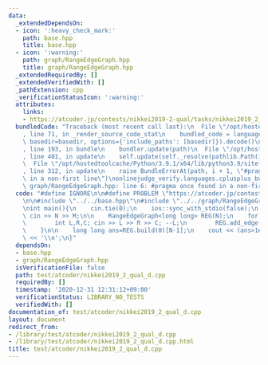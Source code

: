 ```yaml
---
data:
  _extendedDependsOn:
  - icon: ':heavy_check_mark:'
    path: base.hpp
    title: base.hpp
  - icon: ':warning:'
    path: graph/RangeEdgeGraph.hpp
    title: graph/RangeEdgeGraph.hpp
  _extendedRequiredBy: []
  _extendedVerifiedWith: []
  _pathExtension: cpp
  _verificationStatusIcon: ':warning:'
  attributes:
    links:
    - https://atcoder.jp/contests/nikkei2019-2-qual/tasks/nikkei2019_2_qual_d
  bundledCode: "Traceback (most recent call last):\n  File \"/opt/hostedtoolcache/Python/3.9.1/x64/lib/python3.9/site-packages/onlinejudge_verify/documentation/build.py\"\
    , line 71, in _render_source_code_stat\n    bundled_code = language.bundle(stat.path,\
    \ basedir=basedir, options={'include_paths': [basedir]}).decode()\n  File \"/opt/hostedtoolcache/Python/3.9.1/x64/lib/python3.9/site-packages/onlinejudge_verify/languages/cplusplus.py\"\
    , line 193, in bundle\n    bundler.update(path)\n  File \"/opt/hostedtoolcache/Python/3.9.1/x64/lib/python3.9/site-packages/onlinejudge_verify/languages/cplusplus_bundle.py\"\
    , line 401, in update\n    self.update(self._resolve(pathlib.Path(included), included_from=path))\n\
    \  File \"/opt/hostedtoolcache/Python/3.9.1/x64/lib/python3.9/site-packages/onlinejudge_verify/languages/cplusplus_bundle.py\"\
    , line 312, in update\n    raise BundleErrorAt(path, i + 1, \"#pragma once found\
    \ in a non-first line\")\nonlinejudge_verify.languages.cplusplus_bundle.BundleErrorAt:\
    \ graph/RangeEdgeGraph.hpp: line 6: #pragma once found in a non-first line\n"
  code: "#define IGNORE\n\n#define PROBLEM \"https://atcoder.jp/contests/nikkei2019-2-qual/tasks/nikkei2019_2_qual_d\"\
    \n\n#include \"../../base.hpp\"\n#include \"../../graph/RangeEdgeGraph.hpp\"\n\
    \nint main(){\n    cin.tie(0);\n    ios::sync_with_stdio(false);\n    int N,M;\
    \ cin >> N >> M;\n\n    RangeEdgeGraph<long long> REG(N);\n    for (;M--;){\n\
    \        int L,R,C; cin >> L >> R >> C; --L;\n        REG.add_edge(L,R,L,R,C);\n\
    \    }\n\n    long long ans=REG.build(0)[N-1];\n    cout << (ans>1e15?-1:ans)\
    \ << '\\n';\n}"
  dependsOn:
  - base.hpp
  - graph/RangeEdgeGraph.hpp
  isVerificationFile: false
  path: test/atcoder/nikkei2019_2_qual_d.cpp
  requiredBy: []
  timestamp: '2020-12-31 12:31:12+09:00'
  verificationStatus: LIBRARY_NO_TESTS
  verifiedWith: []
documentation_of: test/atcoder/nikkei2019_2_qual_d.cpp
layout: document
redirect_from:
- /library/test/atcoder/nikkei2019_2_qual_d.cpp
- /library/test/atcoder/nikkei2019_2_qual_d.cpp.html
title: test/atcoder/nikkei2019_2_qual_d.cpp
---
```

